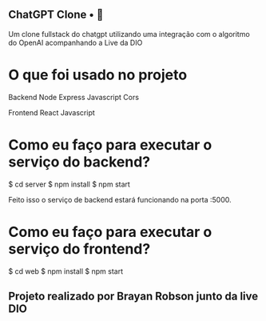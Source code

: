 ## ChatGPT Clone • 🤖

Um clone fullstack do chatgpt utilizando uma integração com o algoritmo do OpenAI acompanhando a Live da DIO

# O que foi usado no projeto

Backend
Node
Express
Javascript
Cors

Frontend
React
Javascript

# Como eu faço para executar o serviço do backend?

$ cd server
$ npm install
$ npm start

Feito isso o serviço de backend estará funcionando na porta :5000.

# Como eu faço para executar o serviço do frontend?

$ cd web
$ npm install
$ npm start

## Projeto realizado por Brayan Robson junto da live DIO